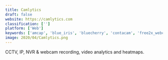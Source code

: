 ```yaml
---
title: Camlytics
draft: false 
website: https://camlytics.com
classification: ['']
platform: ['Web']
keywords: ['amcap', 'blue_iris', 'bluecherry', 'contacam', 'free2x_webcam_recorder', 'ip_camera_viewer', 'ivideon', 'jahshaka', 'manycam', 'motion', 'motioneye', 'sighthound_video', 'webcam_motion_detector', 'webcammax', 'yawcam', 'zoneminder', 'motioneyeos']
image: 2020/04/Camlytics.png
---
```

CCTV, IP, NVR & webcam recording, video analytics and heatmaps.